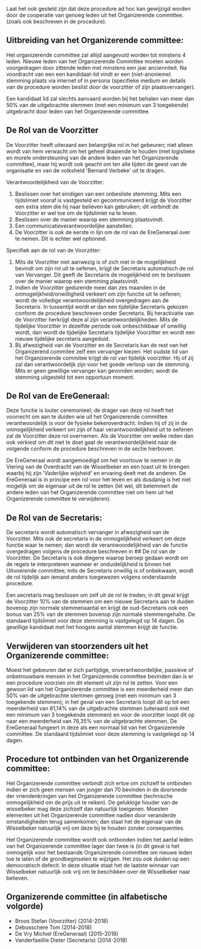 Laat het ook gesteld zijn dat deze procedure ad hoc kan gewijzigd worden door de cooperatie van genoeg leden uit het Organizerende committee. (zoals ook beschreven in de procedure).

## Uitbreiding van het Organizerende committee:

Het organizerende committee zal altijd aangevuld worden tot minstens 4 leden. 
Nieuwe leden van het Organizerende Committee moeten worden voorgedragen door zittende leden 
met minstens een jaar ancienniteit. Na voordracht van een een kandidaat-lid vindt er een (niet-anonieme) 
stemming plaats via internet of in persona (specifieke medium en details van de procedure worden beslist
door de voorzitter of zijn plaatsvervanger). 

Een kandidaat lid zal slechts aanvaard worden bij het behalen van meer dan 50% van de uitgebrachte stemmen (met een minimum van 3 toegekende) uitgebracht door leden van het Organizerende committee.


## De Rol van de Voorzitter

De Voorzitter heeft uiteraard een belangrijke rol in het gebeuren; 
niet alleen wordt van hem verwacht om het geheel draaiende te houden 
(met logistieke en morele ondersteuning van de andere leden van het Organizerende committee),
maar hij wordt ook geacht om ten alle tijden de geest van de organisatie en van de volksheld 'Bernard Verbeke' uit te dragen.

Verantwoordelijkheid van de Voorzitter:
1. Beslissen over het eindigen van een onbesliste stemming. 
Mits een tijdslimiet vooraf is vastgesteld en gecommuniceerd krijgt de Voorzitter een extra stem die hij naar believen 
kan gebruiken; dit verbindt de Voorzitter er wel toe om de tijdslimiet na te leven. 
2. Beslissen over de manier waarop een stemming plaatsvindt.
3. Een communicatieverantwoordelijke aanstellen.
4. De Voorzitter is ook de eerste in lijn om de rol van de EreGeneraal over te nemen. Dit is echter wel optioneel.

Specifiek aan de rol van de Voorzitter:
1. Mits de Voorzitter niet aanwezig is of zich niet in de mogelijkheid bevindt om zijn rol uit te oefenen, 
krijgt de Secretaris automatisch de rol van Vervanger. Dit geeft de Secretaris de mogelijkheid om te beslissen
over de manier waarop een stemming plaatsvindt. 
2. Indien de Voorzitter gedurende meer dan zes maanden in de onmogelijkheid/onwilligheid verkeert om zijn functie uit te oefenen;
wordt de volledige verantwoordelijkheid overgedragen aan de Secretaris. 
In tussentijd wordt er dan een tijdelijke Secretaris gekozen conform de procedure beschreven onder Secretaris. 
Bij heractivatie van de Voorzitter herkrijgt deze al zijn verantwoordelijkheden. Mits de tijdelijke Voorzitter in dezelfde
periode ook onbeschikbaar of onwillig wordt, dan wordt de tijdelijke Secretaris tijdelijke Voorzitter en wordt een nieuwe
tijdelijke secretaris aangeduid.
3. Bij afwezigheid van de Voorzitter en de Secretaris kan de rest van het Organizerend commitee zelf een vervanger kiezen. Het oudste lid van het Organizerende commitee krijgt de rol van tijdelijk voorzitter. Hij of zij zal dan verantwoordelijk zijn voor het goede verloop van de stemming. 
Mits er geen gewillige vervanger kan gevonden worden; wordt de stemming uitgesteld tot een opportuun moment.


## De Rol van de EreGeneraal:

Deze functie is louter ceremonieel; de drager van deze rol heeft het voorrecht om aan te duiden wie uit het Organizerende committee verantwoordelijk is voor de fysieke bekeroverdracht. Indien hij of zij in de onmogelijkheid verkeert om zijn of haar verantwoordelijkheid uit te oefenen zal de Voorzitter deze rol overnemen. Als de Voorzitter om welke reden dan ook verkiest om dit niet te doet gaat de verantwoordelijkheid naar de volgende conform de procedure beschreven in de sectie hierboven.

De EreGeneraal wordt aangemoedigd om het voortouw te nemen in de Viering van de Overdracht van de Wisselbeker en een toast uit te brengen waarbij hij zijn 'Vaderlijke wijsheid' en ervaring deelt met de anderen. De EreGeneraal is in principe een rol voor het leven en als dusdanig is het niet mogelijk om de eigenaar uit de rol te zetten (let wel, dit belemmert de andere leden van het Organizerende committee niet om hem uit het Organizerende committee te verwijderen). 


## De Rol van de Secretaris:

De secretaris wordt automatisch vervanger in afwezigheid van de Voorzitter. Mits ook de secretaris in de onmogelijkheid verkeert om deze functie waar te nemen; dan wordt de verantwoordelijkheid van de functie overgedragen volgens de procedure beschreven in ## De rol van de Voorzitter. De Secretaris is ook diegene waarop beroep gedaan wordt om de regels te interpreteren wanneer er onduidelijkheid is binnen het Uitvoerende committee; mits de Secretaris onwillig is of onbekwaam, wordt de rol tijdelijk aan iemand anders toegewezen volgens onderstaande procedure.

Een secretaris mag beslissen om zelf uit de rol te treden; in dit geval krijgt de Voorzitter 10% van de stemmen om een nieuwe Secretaris aan te duiden bovenop zijn normale stemmenaantal en krijgt de oud-Secretaris ook een bonus van 25% van de stemmen bovenop zijn normale stemmengehalte. De standaard tijdslimiet voor deze stemming is vastgelegd op 14 dagen. De gewillige kandidaat met het hoogste aantal stemmen krijgt de functie.


## Verwijderen van stoorzenders uit het Organizerende committee:

Moest het gebeuren dat er zich partijdige, onverantwoordelijke, passieve of onbetrouwbare mensen in het Organizerende committee bevinden dan is er een procedure voorzien om dit element uit zijn rol te zetten. Voor een gewoon lid van het Organizerende committee is een meerderheid meer dan 50% van de uitgebrachte stemmen genoeg (met een minimum van 3 toegekende stemmen); in het geval van een Secretaris loopt dit op tot een meerderheid van 61,14% van de uitgebrachte stemmen (uiteraard ook met een minimum van 3 toegekende stemmen) en voor de voorzitter loopt dit op naar een meerderheid van 76,35% van de uitgebrachte stemmen. De EreGeneraal fungeert in deze als een normaal lid van het Organizerende committee. De standaard tijdslimiet voor deze stemming is vastgelegd op 14 dagen.


## Procedure tot ontbinden van het Organizerende committee:

Het Organizerende committee verbindt zich ertoe om zichzelf te ontbinden indien er zich geen mensen van jonger dan 70 bevinden in de doorsnede der vriendenkringen van het Organizerende committee (technische onmogelijkheid om de prijs uit te reiken). De gelukkige houder van de wisselbeker mag deze zichzelf dan natuurlijk toeigenen. Moesten elementen uit het Organizerende committee nadien door veranderde omstandigheden terug samenkomen; dan staat het de eigenaar van de Wisselbeker natuurlijk vrij om deze bij te houden zonder consequenties.

Het Organizerende committee wordt ook ontbonden indien het aantal leden van het Organizerende committee lager dan twee is (in dit geval is het onmogelijk voor het bestaande Organizerende committee om nieuwe leden toe te laten of de grondbeginselen te wijzigen. Het zou ook duiden op een democratisch defecit. In deze situatie staat het de laatste winnaar van Wisselbeker natuurlijk ook vrij om te beschikken over de Wisselbeker naar believen.


## Organizerende committee (in alfabetische volgorde)
- Broos Stefan (Voorzitter) (2014-2018)
- Debusschere Tom (2014-2018)
- De Vry Michiel (EreGeneraal) (2015-2018)
- Vanderfaeillie Dieter (Secretaris) (2014-2018)
